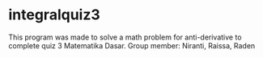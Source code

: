 # integralquiz3
This program was made to solve a math problem for anti-derivative
to complete  quiz 3 Matematika Dasar.
Group member: Niranti, Raissa, Raden
